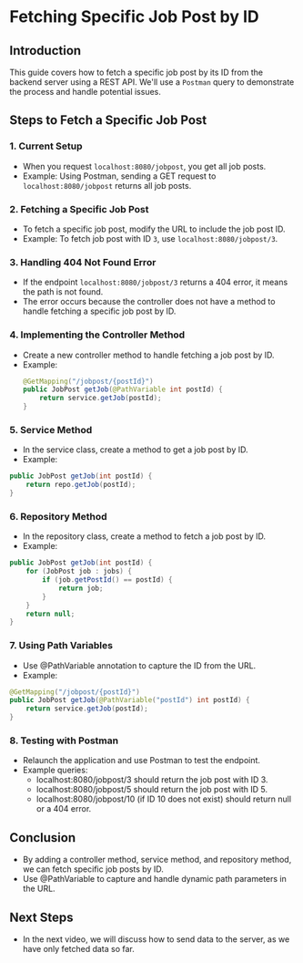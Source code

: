 # Fetching Specific Job Post by ID

## Introduction

This guide covers how to fetch a specific job post by its ID from the backend server using a REST API. We'll use a `Postman` query to demonstrate the process and handle potential issues.

## Steps to Fetch a Specific Job Post

### 1. Current Setup

- When you request `localhost:8080/jobpost`, you get all job posts.
- Example: Using Postman, sending a GET request to `localhost:8080/jobpost` returns all job posts.

### 2. Fetching a Specific Job Post

- To fetch a specific job post, modify the URL to include the job post ID.
- Example: To fetch job post with ID `3`, use `localhost:8080/jobpost/3`.

### 3. Handling 404 Not Found Error

- If the endpoint `localhost:8080/jobpost/3` returns a 404 error, it means the path is not found.
- The error occurs because the controller does not have a method to handle fetching a specific job post by ID.

### 4. Implementing the Controller Method

- Create a new controller method to handle fetching a job post by ID.
- Example:
  ```java
  @GetMapping("/jobpost/{postId}")
  public JobPost getJob(@PathVariable int postId) {
      return service.getJob(postId);
  }
  ```

### 5. Service Method

- In the service class, create a method to get a job post by ID.
- Example:

```java
public JobPost getJob(int postId) {
    return repo.getJob(postId);
}
```

### 6. Repository Method

- In the repository class, create a method to fetch a job post by ID.
- Example:

```java
public JobPost getJob(int postId) {
    for (JobPost job : jobs) {
        if (job.getPostId() == postId) {
            return job;
        }
    }
    return null;
}
```

### 7. Using Path Variables

- Use @PathVariable annotation to capture the ID from the URL.
- Example:

```java
@GetMapping("/jobpost/{postId}")
public JobPost getJob(@PathVariable("postId") int postId) {
    return service.getJob(postId);
}
```

### 8. Testing with Postman

- Relaunch the application and use Postman to test the endpoint.
- Example queries:
  - localhost:8080/jobpost/3 should return the job post with ID 3.
  - localhost:8080/jobpost/5 should return the job post with ID 5.
  - localhost:8080/jobpost/10 (if ID 10 does not exist) should return null or a 404 error.

## Conclusion

- By adding a controller method, service method, and repository method, we can fetch specific job posts by ID.
- Use @PathVariable to capture and handle dynamic path parameters in the URL.

## Next Steps

- In the next video, we will discuss how to send data to the server, as we have only fetched data so far.
